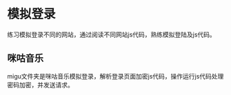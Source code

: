 # 模拟登录
练习模拟登录不同的网站，通过阅读不同网站js代码，熟练模拟登陆及js代码。<br>
## 咪咕音乐
migu文件夹是咪咕音乐模拟登录，解析登录页面加密js代码，操作运行js代码处理密码加密，并发送请求。